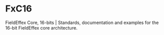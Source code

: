 # FxC16
FieldEffex Core, 16-bits | Standards, documentation and examples for the 16-bit FieldEffex core architecture.
